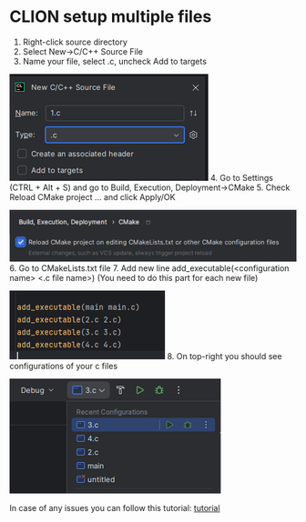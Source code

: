 # CLION setup multiple files

1. Right-click source directory 
2. Select New->C/C++ Source File
3. Name your file, select .c, uncheck Add to targets

![img.png](img.png)
4. Go to Settings (CTRL + Alt + S) and go to Build, Execution, Deployment->CMake
5. Check Reload CMake project ... and click Apply/OK

![img_1.png](img_1.png)
6. Go to CMakeLists.txt file
7. Add new line add_executable(\<configuration name> \<.c file name>) (You need to do this part for each new file)

![img_2.png](img_2.png)
8. On top-right you should see configurations of your c files

![img_3.png](img_3.png)

In case of any issues you can follow this tutorial: [tutorial](https://www.youtube.com/watch?v=Ok4eHRPcb2g)